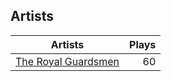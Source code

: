 ## Artists
Artists | Plays 
----- | -----: 
[The Royal Guardsmen](/artists/the-royal-guardsmen-38732) | 60

